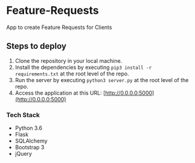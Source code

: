 # Feature-Requests
App to create Feature Requests for Clients

## Steps to deploy
1. Clone the repository in your local machine.	
2. Install the dependencies by executing `pip3 install -r requirements.txt` at the root level of the repo.
3. Run the server by executing `python3 server.py` at the root level of the repo.
4. Access the application at this URL: [http://0.0.0.0:5000](http://0.0.0.0:5000)

### Tech Stack
- Python 3.6
- Flask
- SQLAlchemy
- Bootstrap 3
- jQuery
